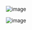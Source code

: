 ![image](https://github.com/umer6921/three-tier-app-docker/assets/75561123/42bf5c19-7c7e-4c02-8d1b-2ceb3afbbdfd)

![image](https://github.com/umer6921/three-tier-app-docker/assets/75561123/0f216e58-fa6e-4e14-a691-c2ea4ab5251a)
